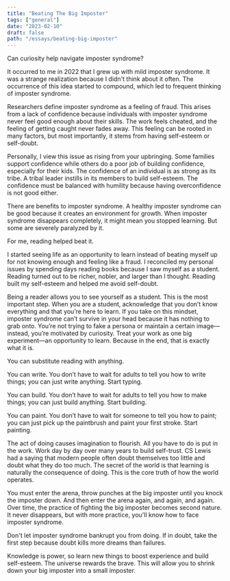 ```yaml
---
title: "Beating The Big Imposter"
tags: ["general"]
date: "2023-02-10"
draft: false
path: "/essays/beating-big-imposter"
---
```


Can curiosity help navigate imposter syndrome?

It occurred to me in 2022 that I grew up with mild imposter syndrome. It was a strange realization because I didn't think about it often. The occurrence of this idea started to compound, which led to frequent thinking of imposter syndrome.

Researchers define imposter syndrome as a feeling of fraud. This arises from a lack of confidence because individuals with imposter syndrome never feel good enough about their skills. The work feels cheated, and the feeling of getting caught never fades away. This feeling can be rooted in many factors, but most importantly, it stems from having self-esteem or self-doubt.

Personally, I view this issue as rising from your upbringing. Some families support confidence while others do a poor job of building confidence, especially for their kids. The confidence of an individual is as strong as its tribe. A tribal leader instills in its members to build self-esteem. The confidence must be balanced with humility because having overconfidence is not good either.

There are benefits to imposter syndrome. A healthy imposter syndrome can be good because it creates an environment for growth. When imposter syndrome disappears completely, it might mean you stopped learning. But some are severely paralyzed by it.

For me, reading helped beat it.

I started seeing life as an opportunity to learn instead of beating myself up for not knowing enough and feeling like a fraud. I reconciled my personal issues by spending days reading books because I saw myself as a student. Reading turned out to be richer, nobler, and larger than I thought. Reading built my self-esteem and helped me avoid self-doubt.

Being a reader allows you to see yourself as a student. This is the most important step. When you are a student, acknowledge that you don’t know everything and that you’re here to learn. If you take on this mindset, imposter syndrome can’t survive in your head because it has nothing to grab onto. You’re not trying to fake a persona or maintain a certain image—instead, you’re motivated by curiosity. Treat your work as one big experiment—an opportunity to learn. Because in the end, that is exactly what it is.

You can substitute reading with anything.

You can write. You don’t have to wait for adults to tell you how to write things; you can just write anything. Start typing.

You can build. You don’t have to wait for adults to tell you how to make things; you can just build anything. Start building.

You can paint. You don’t have to wait for someone to tell you how to paint; you can just pick up the paintbrush and paint your first stroke. Start painting.

The act of doing causes imagination to flourish. All you have to do is put in the work. Work day by day over many years to build self-trust. CS Lewis had a saying that modern people often doubt themselves too little and doubt what they do too much. The secret of the world is that learning is naturally the consequence of doing. This is the core truth of how the world operates.

You must enter the arena, throw punches at the big imposter until you knock the imposter down. And then enter the arena again, and again, and again. Over time, the practice of fighting the big imposter becomes second nature. It never disappears, but with more practice, you'll know how to face imposter syndrome.

Don't let imposter syndrome bankrupt you from doing. If in doubt, take the first step because doubt kills more dreams than failures.

Knowledge is power, so learn new things to boost experience and build self-esteem. The universe rewards the brave. This will allow you to shrink down your big imposter into a small imposter.
